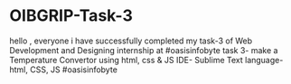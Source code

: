 # OIBGRIP-Task-3
hello , everyone i have successfully completed my task-3 of Web Development and Designing internship at #oasisinfobyte task 3- make a Temperature Convertor using html, css & JS IDE- Sublime Text language- html, CSS, JS #oasisinfobyte
